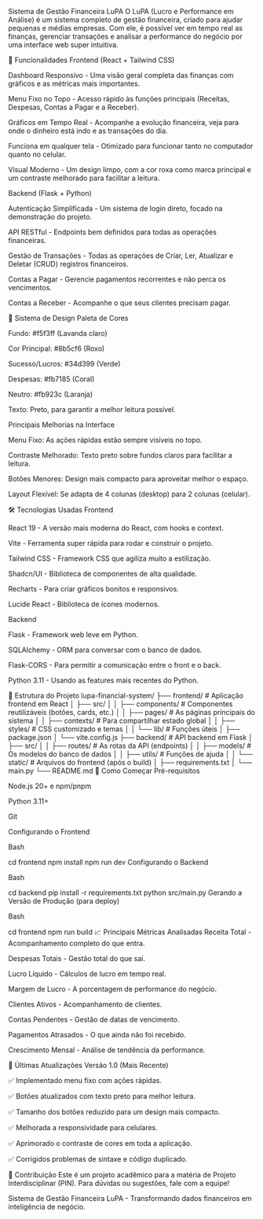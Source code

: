 Sistema de Gestão Financeira LuPA
O LuPA (Lucro e Performance em Análise) é um sistema completo de gestão financeira, criado para ajudar pequenas e médias empresas. Com ele, é possível ver em tempo real as finanças, gerenciar transações e analisar a performance do negócio por uma interface web super intuitiva.

🚀 Funcionalidades
Frontend (React + Tailwind CSS)

Dashboard Responsivo - Uma visão geral completa das finanças com gráficos e as métricas mais importantes.

Menu Fixo no Topo - Acesso rápido às funções principais (Receitas, Despesas, Contas a Pagar e a Receber).

Gráficos em Tempo Real - Acompanhe a evolução financeira, veja para onde o dinheiro está indo e as transações do dia.

Funciona em qualquer tela - Otimizado para funcionar tanto no computador quanto no celular.

Visual Moderno - Um design limpo, com a cor roxa como marca principal e um contraste melhorado para facilitar a leitura.

Backend (Flask + Python)

Autenticação Simplificada - Um sistema de login direto, focado na demonstração do projeto.

API RESTful - Endpoints bem definidos para todas as operações financeiras.

Gestão de Transações - Todas as operações de Criar, Ler, Atualizar e Deletar (CRUD) registros financeiros.

Contas a Pagar - Gerencie pagamentos recorrentes e não perca os vencimentos.

Contas a Receber - Acompanhe o que seus clientes precisam pagar.

🎨 Sistema de Design
Paleta de Cores

Fundo: #f5f3ff (Lavanda claro)

Cor Principal: #8b5cf6 (Roxo)

Sucesso/Lucros: #34d399 (Verde)

Despesas: #fb7185 (Coral)

Neutro: #fb923c (Laranja)

Texto: Preto, para garantir a melhor leitura possível.

Principais Melhorias na Interface

Menu Fixo: As ações rápidas estão sempre visíveis no topo.

Contraste Melhorado: Texto preto sobre fundos claros para facilitar a leitura.

Botões Menores: Design mais compacto para aproveitar melhor o espaço.

Layout Flexível: Se adapta de 4 colunas (desktop) para 2 colunas (celular).

🛠️ Tecnologias Usadas
Frontend

React 19 - A versão mais moderna do React, com hooks e context.

Vite - Ferramenta super rápida para rodar e construir o projeto.

Tailwind CSS - Framework CSS que agiliza muito a estilização.

Shadcn/UI - Biblioteca de componentes de alta qualidade.

Recharts - Para criar gráficos bonitos e responsivos.

Lucide React - Biblioteca de ícones modernos.

Backend

Flask - Framework web leve em Python.

SQLAlchemy - ORM para conversar com o banco de dados.

Flask-CORS - Para permitir a comunicação entre o front e o back.

Python 3.11 - Usando as features mais recentes do Python.

📁 Estrutura do Projeto
lupa-financial-system/
├── frontend/                 # Aplicação frontend em React
│   ├── src/
│   │   ├── components/      # Componentes reutilizáveis (botões, cards, etc.)
│   │   ├── pages/          # As páginas principais do sistema
│   │   ├── contexts/       # Para compartilhar estado global
│   │   ├── styles/         # CSS customizado e temas
│   │   └── lib/           # Funções úteis
│   ├── package.json
│   └── vite.config.js
├── backend/                 # API backend em Flask
│   ├── src/
│   │   ├── routes/         # As rotas da API (endpoints)
│   │   ├── models/         # Os modelos do banco de dados
│   │   ├── utils/          # Funções de ajuda
│   │   └── static/         # Arquivos do frontend (após o build)
│   ├── requirements.txt
│   └── main.py
└── README.md
🚀 Como Começar
Pré-requisitos

Node.js 20+ e npm/pnpm

Python 3.11+

Git

Configurando o Frontend

Bash

cd frontend
npm install
npm run dev
Configurando o Backend

Bash

cd backend
pip install -r requirements.txt
python src/main.py
Gerando a Versão de Produção (para deploy)

Bash

cd frontend
npm run build
📈 Principais Métricas Analisadas
Receita Total - Acompanhamento completo do que entra.

Despesas Totais - Gestão total do que sai.

Lucro Líquido - Cálculos de lucro em tempo real.

Margem de Lucro - A porcentagem de performance do negócio.

Clientes Ativos - Acompanhamento de clientes.

Contas Pendentes - Gestão de datas de vencimento.

Pagamentos Atrasados - O que ainda não foi recebido.

Crescimento Mensal - Análise de tendência da performance.

🎯 Últimas Atualizações
Versão 1.0 (Mais Recente)

✅ Implementado menu fixo com ações rápidas.

✅ Botões atualizados com texto preto para melhor leitura.

✅ Tamanho dos botões reduzido para um design mais compacto.

✅ Melhorada a responsividade para celulares.

✅ Aprimorado o contraste de cores em toda a aplicação.

✅ Corrigidos problemas de sintaxe e código duplicado.

🤝 Contribuição
Este é um projeto acadêmico para a matéria de Projeto Interdisciplinar (PIN). Para dúvidas ou sugestões, fale com a equipe!

Sistema de Gestão Financeira LuPA - Transformando dados financeiros em inteligência de negócio.